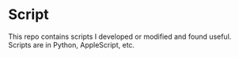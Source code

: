 # Script

This repo contains scripts I developed or modified and found useful. </br>
Scripts are in Python, AppleScript, etc.
